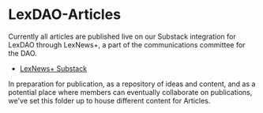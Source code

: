 # LexDAO-Articles
Currently all articles are published live on our Substack integration for LexDAO through LexNews+, a part of the communications committee for the DAO.
 - [LexNews+ Substack](https://lexdao.substack.com/)

In preparation for publication, as a repository of ideas and content, and as a potential place where members can eventually collaborate on publications, we've set this folder up to house different content for Articles.  

